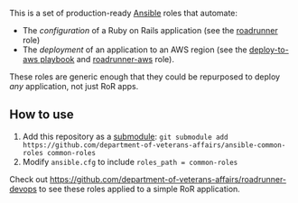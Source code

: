 This is a set of production-ready [Ansible](http://docs.ansible.com/) roles that automate:
* The *configuration* of a Ruby on Rails application (see the [roadrunner](roadrunner) role)
* The *deployment* of an application to an AWS region (see the [deploy-to-aws playbook](deploy-to-aws.yml) and [roadrunner-aws](roadrunner-aws) role).
 
These roles are generic enough that they could be repurposed to deploy *any* application, not just RoR apps.

## How to use
1. Add this repository as a [submodule](https://git-scm.com/book/en/v2/Git-Tools-Submodules): `git submodule add https://github.com/department-of-veterans-affairs/ansible-common-roles common-roles`
1. Modify `ansible.cfg` to include `roles_path = common-roles`

Check out https://github.com/department-of-veterans-affairs/roadrunner-devops to see these roles applied to a simple RoR application.
